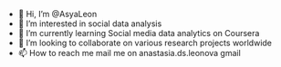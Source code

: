 - 👋 Hi, I’m @AsyaLeon
- 👀 I’m interested in social data analysis
- 🌱 I’m currently learning Social media data analytics on Coursera
- 💞️ I’m looking to collaborate on various research projects worldwide
- 📫 How to reach me mail me on anastasia.ds.leonova gmail

<!---
AsyaLeon/AsyaLeon is a ✨ special ✨ repository because its `README.md` (this file) appears on your GitHub profile.
You can click the Preview link to take a look at your changes.
--->
